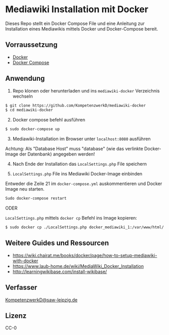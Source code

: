 # Mediawiki Installation mit Docker

Dieses Repo stellt ein Docker Compose File und eine Anleitung zur Installation eines Mediawikis mittels Docker und Docker-Compose bereit.

## Vorraussetzung

* [Docker](https://docs.docker.com/install/)
* [Docker Compose](https://docs.docker.com/compose/install/)

## Anwendung

1. Repo klonen oder herunterladen und ins `mediawiki-docker` Verzeichnis wechseln

```zsh
$ git clone https://github.com/KompetenzwerkD/mediawiki-docker
$ cd mediawiki-docker
```

2. Docker compose befehl ausführen

```zsh
$ sudo docker-compose up
```

3. Mediawiki-Installation im Browser unter `localhost:8080` ausführen

Achtung: Als "Database Host" muss "database" (wie das verlinkte Docker-Image der Datenbank) angegeben werden!

4. Nach Ende der Installation das `LocalSettings.php` File speichern

5. `LocalSettings.php` File ins Mediawiki Docker-Image einbinden

Entweder die Zeile 21 im `docker-compose.yml` auskommentieren und Docker Image neu starten.

```zsh
Sudo docker-compose restart
``` 

ODER

`LocalSettings.php` mittels `docker cp` Befehl ins Image kopieren:

 ```zsh
 $ sudo docker cp ./LocalSettings.php docker_mediawiki_1:/var/www/html/.
 ```
 ## Weitere Guides und Ressourcen

 * https://wiki.chairat.me/books/docker/page/how-to-setup-mediawiki-with-docker
 * https://www.laub-home.de/wiki/MediaWiki_Docker_Installation
 * http://learningwikibase.com/install-wikibase/


 ## Verfasser 

 [KompetenzwerkD@saw-leipzig.de](mailto:kompetenzwerkD@saw-leipzig.de)

 ## Lizenz

 CC-0